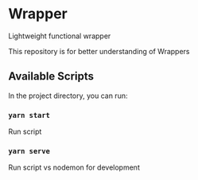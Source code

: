 # Wrapper
Lightweight functional wrapper

This repository is for better understanding of Wrappers

## Available Scripts

In the project directory, you can run:

### `yarn start`

Run script

### `yarn serve`

Run script vs nodemon for development


